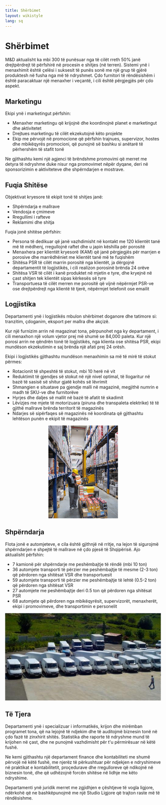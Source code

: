 ```yaml
---
title: Shërbimet
layout: wikistyle
lang: sq
---
```


Shërbimet
=========

M&amp;D aktualisht ka mbi 300 të punësuar nga të cilët rreth 50% janë drejtpërdrejt të përfshirë në procesin
e shitjes (në terren). Sistemi ynë i menaxhimit është çelësi i suksesit të punës 
sonë me një grup të gjërë produktesh në fusha nga më të ndryshmet. Çdo furnitori të rëndësishëm i është
paracaktuar një menaxher i veçantë, i cili është përgjegjës për çdo aspekt.



Marketingu
----------
Ekipi ynë i marketingut përfshin:

* Menaxher marketingu që krijojnë dhe koordinojnë planet e marketingut dhe aktivitetet
* Drejtues marketingu të cilët ekzekutojnë këto projekte
* Ekip me përvojë në promocione që përfshin trajnues, supervizor, hostes dhe mbikëqyrës promocioni, që punojnë së bashku si anëtarë të përhershëm të stafit tonë

Ne gjithashtu kemi një agjenci të brëndshme promovimi që merret me detyra të ndryshme duke nisur nga promovimet nëpër dyqane, deri në sponsorizimin e aktiviteteve dhe shpërndarjen e mostrave.



Fuqia Shitëse
-------------
Objektivat kryesore të ekipit tonë të shitjes janë:

* Shpërndarja e mallrave
* Vendosja e çmimeve
* Rregullimi i rafteve
* Reklamimi dhe shitja
	

Fuqia jonë shitëse përfshin:

* Persona të dedikuar që janë vazhdimisht në kontakt me 120 klientët tanë më të mëdhenj, rregullojnë raftet dhe u japin këshilla për porositë
* Menaxhera per klientët kryesorë (KAM) që janë përgjegjës për marrjen e porosive dhe marrëdhëniet me klientët tanë më te fuqishëm
* Shitësa PSR të cilët marrin porositë nga klientët, ja dërgojnë departamentit të logjistikës, i cili realizon porosinë brënda 24 orëve
* Shitësa VSR të cilët i kanë produktet në mjetin e tyre, dhe kryejnë në çast shitjen tek klientët sipas kërkesës së tyre
* Transportuesa të cilët merren me porositë që vijnë nëpërmjet PSR-ve ose drejtpërdrejt nga klientë të tjerë, nëpërmjet telefonit ose emailit


Logjistika
-----------
Departamenti ynë i logjistikës mbulon shërbimet doganore dhe tatimore si: tranzitim, çdoganim, 
eksport per mallra dhe akçizë.

Kur një furnizim arrin në magazinat tona, përpunohet nga ky departament, i cili menaxhon një 
volum vjetor prej më shumë se 84,000 paleta. Kur një porosi arrin ne qëndrën tonë të logjistikës, 
nga klienta ose shitësa PSR, ekipi mundëson ekzekutimin e saj brënda një afati prej 24 orësh. 
 
Ekipi i logjistikës gjithashtu mundëson menaxhimin sa më të mirë të stokut përmes:

* Rotacionit të shpeshtë të stokut, mbi 10 herë në vit
* Reduktimit të gjendjes së stokut në një nivel optimal, të llogaritur në bazë të sasisë së shitur gjatë kohës së lëvrimit
* Shmangien e situatave pa gjendje malli në magazinë, megjithë numrin e madh të SKU-ve dhe furnitorëve
* Hyrjes dhe daljes së mallit në bazë të afatit të skadimit
* Lëvizjes me mjete të motorizuara (piruna dhe transpaleta elektrike) të të gjithë mallrave brënda territorit të magazinës
* Ndarjes së sipërfaqes së magazinës në koordinata që gjithashtu lehtëson punën e ekipit të magazinës

<div style="text-align: center;"><img class="border" src="images/MD-warehouse.png" alt="M&amp;D Warehouse" height="300px" /></div>

Shpërndarja
------------
Flota jonë e automjeteve, e cila është gjithnjë në rritje, na lejon të sigurojmë shpërndarjen e shpejtë të mallrave në çdo pjesë të Shqipërisë. Ajo aktualisht përfshin:

* 7 kamionë për shpërndarje me peshëmbajtje të rëndë (mbi 10 ton)
* 36 automjete transporti të përzier me peshëmbajtje të mesme (2-3 ton) që përdoren nga shitësat VSR dhe transportuesit
* 59 automjete transporti të përzier me peshëmbajtje të lehtë (0.5-2 ton) që përdoren nga shitësat VSR
* 27 automjete me peshëmbajtje deri 0.5 ton që përdoren nga shitësat PSR
* 68 automjete që përdoren nga mbikëqyrësit, supervizorët, menaxherët, ekipi i promovimeve, dhe transportimin e personelit


<div style="text-align: center;"><img class="border" src="images/vans.jpg" alt="Fleet"/></div>

Të Tjera
--------
Departamenti ynë i specializuar i informatikës, krijon dhe mirëmban programet tona,
që na lejojnë të ndjekim dhe të auditojmë biznesin tonë në çdo fazë të zinxhirit shitës. 
Statistika dhe raporte të ndryshme mund të krijohen në çast, dhe ne punojmë vazhdimisht 
për t'u përmirësuar në këtë fushë.

Ne kemi gjithashtu një departament finance dhe kontabiliteti me shumë përvojë në këtë fushë, 
me njerëz të përkushtuar për ndjekjen e ndryshimeve në praktikat e kontabilitetit, proçedurave 
dhe rregulloreve që ndikojnë në biznesin tonë, dhe që udhëzojnë forcën shitëse në lidhje me 
këto ndryshime. 

Departamenti ynë juridik merret me zgjidhjen e çështjeve të vogla ligjore, ndërkohë që ne bashkëpunojmë
me një Studio Ligjore që trajton raste më të rëndësishme.
